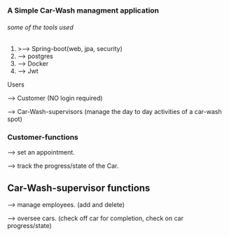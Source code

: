 <h3>A Simple Car-Wash managment application</h3>
<h6>some of the tools used</h6>
<ol>
  <li>>--> Spring-boot(web, jpa, security)</li>
  <li>--> postgres</li>
  <li>--> Docker</li>
  <li>--> Jwt</li>
</ol




<h3> Users</h3>
<p>--> Customer (NO login required)</p>
<p>--> Car-Wash-supervisors (manage the day to day activities of a car-wash spot)</p>

<h3>Customer-functions</h3>
<p>--> set an appointment.</p>
<p>--> track the progress/state of the Car.</p>

<h2>Car-Wash-supervisor functions</h2>
<p>--> manage employees. (add and delete)</p>
<p>--> oversee cars. (check off car for completion, check on car progress/state)</p>
